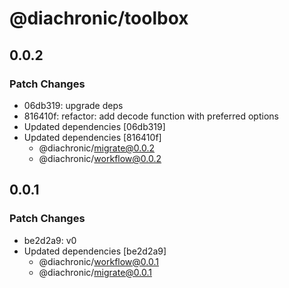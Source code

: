 # @diachronic/toolbox

## 0.0.2

### Patch Changes

- 06db319: upgrade deps
- 816410f: refactor: add decode function with preferred options
- Updated dependencies [06db319]
- Updated dependencies [816410f]
  - @diachronic/migrate@0.0.2
  - @diachronic/workflow@0.0.2

## 0.0.1

### Patch Changes

- be2d2a9: v0
- Updated dependencies [be2d2a9]
  - @diachronic/workflow@0.0.1
  - @diachronic/migrate@0.0.1
